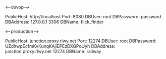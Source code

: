 <--devop-->

PublicHost: http://localhost
Port: 8080
DBUser: root
DBPassword: password
DBAddress: 127.0.0.1 3306
DBName: flick_finder

<--production-->

PublicHost: junction.proxy.rlwy.net
Port: 12274
DBUser: root
DBPassword: UZdhwpEcfmKvKunqKAjiEPEzDXGPoUyh
DBAddress: junction.proxy.rlwy.net 12274
DBName: railway
